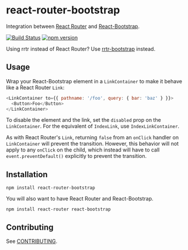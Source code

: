 # react-router-bootstrap
Integration between [React Router](https://github.com/rackt/react-router) and [React-Bootstrap](https://github.com/react-bootstrap/react-bootstrap).

[![Build Status](https://travis-ci.org/react-bootstrap/react-router-bootstrap.svg?branch=master)](https://travis-ci.org/react-bootstrap/react-router-bootstrap)
[![npm version](https://badge.fury.io/js/react-router-bootstrap.svg)](http://badge.fury.io/js/react-router-bootstrap)

Using rrtr instead of React Router? Use [rrtr-bootstrap](https://github.com/react-bootstrap/rrtr-bootstrap) instead.

## Usage

Wrap your React-Bootstrap element in a `LinkContainer` to make it behave like a React Router `Link`:

```js
<LinkContainer to={{ pathname: '/foo', query: { bar: 'baz' } }}>
  <Button>Foo</Button>
</LinkContainer>
```

To disable the element and the link, set the `disabled` prop on the `LinkContainer`. For the equivalent of `IndexLink`, use `IndexLinkContainer`.

As with React Router's `Link`, returning `false` from an `onClick` handler on `LinkContainer` will prevent the transition. However, this behavior will not apply to any `onClick` on the child, which instead will have to call `event.preventDefault()` explicitly to prevent the transition.

## Installation

```
npm install react-router-bootstrap
```

You will also want to have React Router and React-Bootstrap.

```
npm install react-router react-bootstrap
```

## Contributing

See [CONTRIBUTING](CONTRIBUTING.md).
